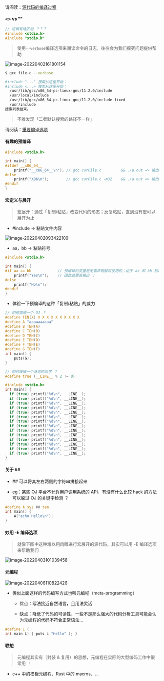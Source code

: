 请阅读：[源代码的编译过程](https://liupj.top/dev-c-on-linux/#/docs/1)

#### <> vs ""

```c
// 这俩有啥区别 ？？？
#include <stdio.h>
#include "stdio.h"
```

> 使用`--verbose`编译选项来阅读命令的日志，往往会为我们探究问题提供帮助

![image-20220402161801154](https://aliyun-oss-lpj.oss-cn-qingdao.aliyuncs.com/images/by-picgo/image-20220402161801154.png)

```bash
$ gcc file.c --verbose

#include "..." 搜索从这里开始：
#include <...> 搜索从这里开始：
  /usr/lib/gcc/x86_64-pc-linux-gnu/11.2.0/include
  /usr/local/include
  /usr/lib/gcc/x86_64-pc-linux-gnu/11.2.0/include-fixed
  /usr/include
搜索列表结束。
```

> 不难发现「二者默认搜索的路径不一样」

请阅读：[重要编译选项](https://liupj.top/dev-c-on-linux/#/docs/2)

#### 有趣的预编译

```c
#include <stdio.h>

int main() {
#ifdef __x86_64__
	printf("__x86_64__\n"); // gcc curFile.c         && ./a.out => 输出本行
#else
	printf("X86\n");        // gcc curFile.c -m32    && ./a.out => 输出本行
#endif
}
```

#### 宏定义与展开

> 宏展开：通过「复制/粘贴」改变代码的形态；反复粘贴，直到没有宏可以展开为止

- #include -> 粘贴文件内容

![image-20220402093422109](https://aliyun-oss-lpj.oss-cn-qingdao.aliyuncs.com/images/by-picgo/image-20220402093422109.png)

- aa，bb -> 粘贴符号

```c
#include <stdio.h>

int main() {
#if aa == bb            // 预编译的变量是无需声明就可使用的；由于 aa 和 bb 初始值都为空，因此二者确实相等
	printf("Yes\n");    // 因此这里会输出 ！
#else
	printf("No\n");
#endif
}
```

- 体验一下预编译的这种「复制/粘贴」的威力

```c
// 如何搞垮一个 OJ ？
#define TEN(X) X X X X X X X X X X
#define A "aaaaaaaaaa"
#define B TEN(A)
#define C TEN(B)
#define D TEN(C)
#define E TEN(D)
#define F TEN(E)
#define G TEN(F)
int main() {
	puts(G);
}
```

```c
// 如何毁掉一个身边的同学 ？
#define true (__LINE__ % 2 != 0)

#include <stdio.h>
int main() {
  if (true) printf("%d\n", __LINE__);
  if (true) printf("%d\n", __LINE__);
  if (true) printf("%d\n", __LINE__);
  if (true) printf("%d\n", __LINE__);
  if (true) printf("%d\n", __LINE__);
  if (true) printf("%d\n", __LINE__);
  if (true) printf("%d\n", __LINE__);
  if (true) printf("%d\n", __LINE__);
  if (true) printf("%d\n", __LINE__);
  if (true) printf("%d\n", __LINE__);
  if (true) printf("%d\n", __LINE__);
  if (true) printf("%d\n", __LINE__);
  if (true) printf("%d\n", __LINE__);
  if (true) printf("%d\n", __LINE__);
}
```

#### 关于 \#\#

- \#\# 可以将其左右两侧的字符串拼接起来

- eg：某些 OJ 平台不允许用户调用系统的 API，有没有什么比较 hack 的方法可以躲过 OJ 的关键字检测 ？

```c
#define A sys ## tem
int main() {
	A("echo Hello\n");
}
```

#### 妙用 -E 编译选项

> 就像下图中这种难以用肉眼进行宏展开的源代码，其实可以用 -E 编译选项来帮助我们

![image-20220403101039458](https://aliyun-oss-lpj.oss-cn-qingdao.aliyuncs.com/images/by-picgo/image-20220403101039458.png)

#### 元编程

![image-20220406110822426](https://aliyun-oss-lpj.oss-cn-qingdao.aliyuncs.com/images/by-picgo/image-20220406110822426.png)

- 类似上面这样的代码编写方式也叫元编程（meta-programming）

  - 优点：写法接近自然语言，且用法灵活

  - 缺点：降低了代码的可读性，一些不是那么强大的代码分析工具可能会认为元编程的代码不符合正常语法...

```c
#define L (
int main L) { puts L "Hello" ); }
```

#### 联想

> 元编程其实有（封装 & 复用）的思想，元编程在实际的大型编码工作中很常用 ！

- c++ 中的模板元编程、Rust 中的 macros、...
